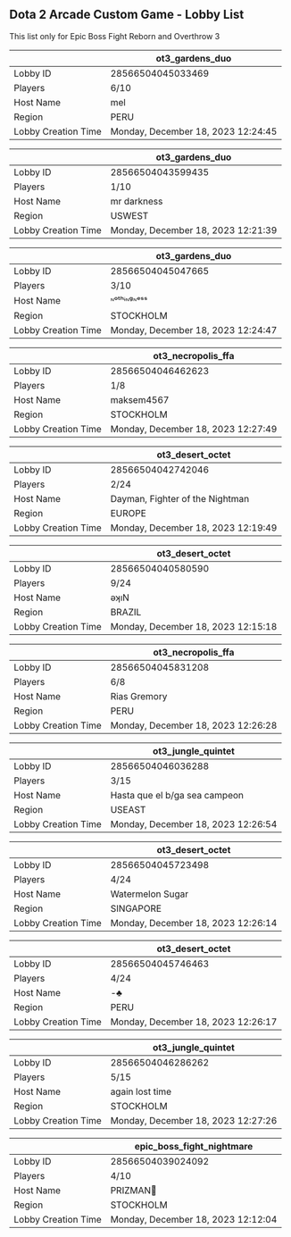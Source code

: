 ## Dota 2 Arcade Custom Game - Lobby List

This list only for Epic Boss Fight Reborn and Overthrow 3

|  | ot3_gardens_duo |
| ------ | ------ |
| Lobby ID | 28566504045033469 |
| Players | 6/10 |
| Host Name | mel |
| Region | PERU |
| Lobby Creation Time | Monday, December 18, 2023 12:24:45 |


|  | ot3_gardens_duo |
| ------ | ------ |
| Lobby ID | 28566504043599435 |
| Players | 1/10 |
| Host Name | mr darkness |
| Region | USWEST |
| Lobby Creation Time | Monday, December 18, 2023 12:21:39 |


|  | ot3_gardens_duo |
| ------ | ------ |
| Lobby ID | 28566504045047665 |
| Players | 3/10 |
| Host Name | ᶰᵒᵗʰᶤᶰᵍᶰᵉˢˢ |
| Region | STOCKHOLM |
| Lobby Creation Time | Monday, December 18, 2023 12:24:47 |


|  | ot3_necropolis_ffa |
| ------ | ------ |
| Lobby ID | 28566504046462623 |
| Players | 1/8 |
| Host Name | maksem4567 |
| Region | STOCKHOLM |
| Lobby Creation Time | Monday, December 18, 2023 12:27:49 |


|  | ot3_desert_octet |
| ------ | ------ |
| Lobby ID | 28566504042742046 |
| Players | 2/24 |
| Host Name | Dayman, Fighter of the Nightman |
| Region | EUROPE |
| Lobby Creation Time | Monday, December 18, 2023 12:19:49 |


|  | ot3_desert_octet |
| ------ | ------ |
| Lobby ID | 28566504040580590 |
| Players | 9/24 |
| Host Name | ǝʞıN |
| Region | BRAZIL |
| Lobby Creation Time | Monday, December 18, 2023 12:15:18 |


|  | ot3_necropolis_ffa |
| ------ | ------ |
| Lobby ID | 28566504045831208 |
| Players | 6/8 |
| Host Name | Rias Gremory |
| Region | PERU |
| Lobby Creation Time | Monday, December 18, 2023 12:26:28 |


|  | ot3_jungle_quintet |
| ------ | ------ |
| Lobby ID | 28566504046036288 |
| Players | 3/15 |
| Host Name | Hasta que el b/ga sea campeon |
| Region | USEAST |
| Lobby Creation Time | Monday, December 18, 2023 12:26:54 |


|  | ot3_desert_octet |
| ------ | ------ |
| Lobby ID | 28566504045723498 |
| Players | 4/24 |
| Host Name | Watermelon Sugar |
| Region | SINGAPORE |
| Lobby Creation Time | Monday, December 18, 2023 12:26:14 |


|  | ot3_desert_octet |
| ------ | ------ |
| Lobby ID | 28566504045746463 |
| Players | 4/24 |
| Host Name | -♣ |
| Region | PERU |
| Lobby Creation Time | Monday, December 18, 2023 12:26:17 |


|  | ot3_jungle_quintet |
| ------ | ------ |
| Lobby ID | 28566504046286262 |
| Players | 5/15 |
| Host Name | again lost time |
| Region | STOCKHOLM |
| Lobby Creation Time | Monday, December 18, 2023 12:27:26 |


|  | epic_boss_fight_nightmare |
| ------ | ------ |
| Lobby ID | 28566504039024092 |
| Players | 4/10 |
| Host Name | PRIZMAN📿 |
| Region | STOCKHOLM |
| Lobby Creation Time | Monday, December 18, 2023 12:12:04 |


